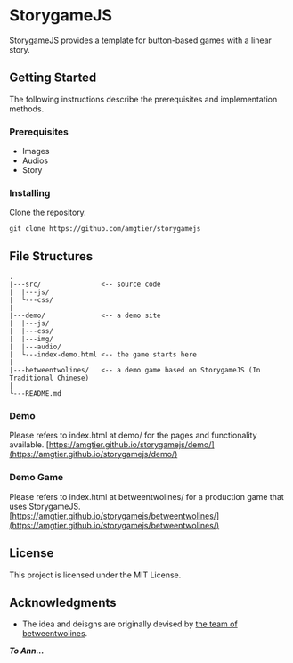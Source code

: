 # StorygameJS

StorygameJS provides a template for button-based games with a linear story. 

## Getting Started

The following instructions describe the prerequisites and implementation methods.

### Prerequisites

- Images
- Audios
- Story 

### Installing

Clone the repository.

```
git clone https://github.com/amgtier/storygamejs
```


## File Structures

```
.
|---src/               <-- source code
|  |---js/
|  └---css/
|
|---demo/              <-- a demo site
|  |---js/
|  |---css/
|  |---img/
|  |---audio/
|  └---index-demo.html <-- the game starts here
|
|---betweentwolines/   <-- a demo game based on StorygameJS (In Traditional Chinese)
|
└---README.md
```

### Demo

Please refers to index.html at demo/ for the pages and functionality available.
[https://amgtier.github.io/storygamejs/demo/](https://amgtier.github.io/storygamejs/demo/)

### Demo Game

Please refers to index.html at betweentwolines/ for a production game that uses StorygameJS.
[https://amgtier.github.io/storygamejs/betweentwolines/](https://amgtier.github.io/storygamejs/betweentwolines/)

## License

This project is licensed under the MIT License.

## Acknowledgments

* The idea and deisgns are originally devised by [the team of betweentwolines](https://www.betweentwolines.org/aboutus.html).

**_To Ann..._**

